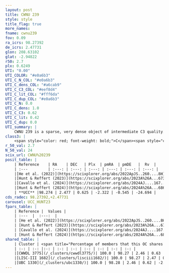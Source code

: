 ```yaml
---
layout: post
title: CWNU 239
style: style
title_flag: true
more_names: 
fname: cwnu239
fov: 0.09
ra_icrs: 98.27392
de_icrs: 2.47731
glon: 208.63102
glat: -2.94822
r50: 2.7
plx: 0.6249
UTI: "0.00"
UTI_COLOR: "#e0a6b3"
UTI_C_N_COL: "#e0a6b3"
UTI_C_dens_COL: "#a6cab9"
UTI_C_C3_COL: "#eef8d4"
UTI_C_lit_COL: "#fff6da"
UTI_C_dup_COL: "#e0a6b3"
UTI_C_N: 0.0
UTI_C_dens: 1.0
UTI_C_C3: 0.62
UTI_C_lit: 0.42
UTI_C_dup: 0.0
UTI_summary: |
    CWNU 239 is a sparse, very dense object of intermediate C3 quality. It was recently reported in the literature.<br><br><span style="color: #99180f; font-weight: bold;">Warning: </span>This is very likely a duplicate object, which shares a large percentage of members with at least one previously reported entry.<br><br><span style="color: #99180f; font-weight: bold;">Warning: </span>contains less than 25 stars with <i>P>0.5</i> estimated.
class3: |
    <span style="color: red; font-weight: bold;">C</span><span style="color: green; font-weight: bold;">A</span>
r_50_val: 2.7
N_50_val: 24
scix_url: CWNU%20239
posit_table: |
    | Reference    | RA    | DEC   | Plx  | pmRA  | pmDE   |  Rv  |
    | :---         | :---: | :---: | :---: | :---: | :---: | :---: |
    |[He et al. (2022)](https://scixplorer.org/abs/2022ApJS..260....8H) | 98.268 | 2.457 | 0.62 | -2.34 | -0.54 | -- |
    |[Hunt & Reffert (2023)](https://scixplorer.org/abs/2023A%26A...673A.114H) | 98.28 | 2.446 | 0.62 | -2.321 | -0.526 | 11.533 |
    |[Cavallo et al. (2024)](https://scixplorer.org/abs/2024AJ....167...12C) | 98.324 | 2.527 | 0.618 | -- | -- | -- |
    |[Hunt & Reffert (2024)](https://scixplorer.org/abs/2024A%26A...686A..42H) | 98.28 | 2.446 | 0.62 | -2.321 | -0.526 | 11.533 |
    | **UCC** |98.274 | 2.477 | 0.625 | -2.322 | -0.545 | -24.694 | 
cds_radec: 98.27392,+2.47731
carousel: UCC_HUNT23
fpars_table: |
    | Reference |  Values |
    | :---  |  :---:  |
    | [He et al. (2022)](https://scixplorer.org/abs/2022ApJS..260....8H) | `AG=2.35, m-M=10.8, logAge=7.4, Z=0.024` |
    | [Hunt & Reffert (2023)](https://scixplorer.org/abs/2023A%26A...673A.114H) | `AV50=2.437, diffAV50=2.786, MOD50=10.875, logAge50=7.107` |
    | [Cavallo et al. (2024)](https://scixplorer.org/abs/2024AJ....167...12C) | `AV50=2.56, dMod50=11.05, logAge50=7.03, [Fe/H]50=0.08` |
    | [Hunt & Reffert (2024)](https://scixplorer.org/abs/2024A%26A...686A..42H) | `MassJ=1473.04` |
shared_table: |
    | Cluster | <span title="Percentage of members that this OC shares with the ones listed">%</span>   | RA   | DEC   | Plx   | pmRA  | pmDE  | Rv | UTI |
    | :-: | :-: |:-: | :-: | :-: | :-: | :-: | :-: | :-: |
    |[CWWDL 3775](/_clusters/cwwdl3775/)| 100.0 | 98.27 | 2.46 | 0.63 | -2.32 | -0.53 | -24.69 |0.0 |
    |[LISC-III 1682](/_clusters/lisciii1682/)| 100.0 | 98.27 | 2.47 | 0.63 | -2.29 | -0.53 | -17.72 |0.15 |
    |[UBC 1330](/_clusters/ubc1330/)| 100.0 | 98.28 | 2.46 | 0.62 | -2.33 | -0.56 | -17.72 |0.49 |
---
```

